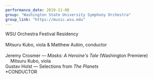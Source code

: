 ```yaml
---
performance_date: 2019-11-08
group: "Washington State University Symphony Orchestra"
group_link: "https://music.wsu.edu"
---
```

WSU Orchestra Festival Residency <br/>
<br/>
Mitsuru Kubo, viola & Matthew Aubin, conductor <br/>
<br/>
Jeremy Crosmer — _Masks: A Heroine's Tale_ (Washington Premiere)<br/>
&nbsp;&nbsp;&nbsp;&nbsp;Mitsuru Kubo, viola<br/>
Gustav Holst — Selections from _The Planets_ <br/>
*CONDUCTOR<br/>
